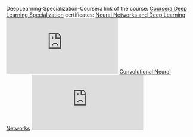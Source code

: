 DeepLearning-Specialization-Coursera
link of the course: [Coursera Deep Learning Specialization](https://www.coursera.org/specializations/deep-learning/paidmedia?utm_medium=sem&utm_source=gg&utm_campaign=b2c_namer_deep-learning_deeplearning-ai_ftcof_specializations_px_dr_bau_gg_sem_pr_us-ca_en_m_hyb_17-08_x&campaignid=904733485&adgroupid=148411448815&device=c&keyword=&matchtype=&network=g&devicemodel=&creativeid=654837734383&assetgroupid=&targetid=aud-303020828629:dsa-2382188714623&extensionid=&placement=&gad_source=1&gclid=Cj0KCQiAhvK8BhDfARIsABsPy4gdipT6It0ewjCQVpxURMh_cQotqMNNVMeMM6My1YBDhk6ZoeyPV7YaAp6VEALw_wcB)
certificates:
[Neural Networks and Deep Learning](https://www.coursera.org/learn/neural-networks-deep-learning/paidmedia?specialization=deep-learning)
![Number 1](https://github.com/Muhammad-heydari/DeepLearning-Specialization-Coursera/blob/main/Certificates/Coursera-1.pdf)
[Convolutional Neural Networks](https://www.coursera.org/learn/convolutional-neural-networks/paidmedia?specialization=deep-learning)
![Number 1](https://github.com/Muhammad-heydari/DeepLearning-Specialization-Coursera/blob/main/Certificates/Coursera-2.pdf)
